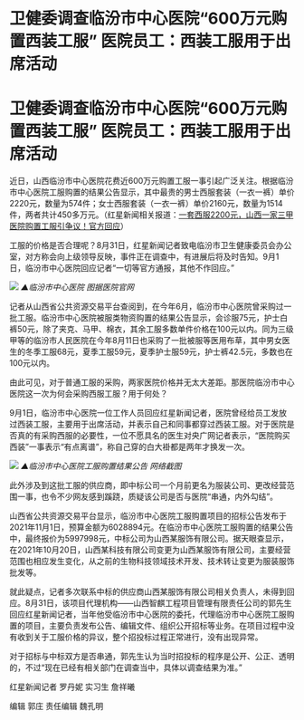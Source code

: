 # 卫健委调查临汾市中心医院“600万元购置西装工服” 医院员工：西装工服用于出席活动

# 卫健委调查临汾市中心医院“600万元购置西装工服” 医院员工：西装工服用于出席活动

近日，山西临汾市中心医院花费近600万元购置工服一事引起广泛关注。根据临汾市中心医院工服购置的结果公告显示，其中最贵的男士西服套装（一衣一裤）单价2220元，数量为574件；女士西服套装（一衣一裤）单价2160元，数量为1514件，两者共计450多万元。（红星新闻相关报道：[一套西服2200元，山西一家三甲医院购置工服引争议！官方回应](https://new.qq.com/rain/a/20230831A03JHI00)）

工服的价格是否合理呢？8月31日，红星新闻记者致电临汾市卫生健康委员会办公室，对方称会向上级领导反映，事件正在调查中，有进展后将及时告知。9月1日，临汾市中心医院回应记者“一切等官方通报，其他不作回应。”

![](https://inews.gtimg.com/om_bt/OQ8wQJYpKlUD_bPtgE8ccqMRs9QY3Ogvw3FqVhI35NFbUAA/1000)
_▲临汾市中心医院 图据医院官网_

记者从山西省公共资源交易平台查阅到，在今年6月，临汾市中心医院曾采购过一批工服。临汾市中心医院被服类物资购置的结果公告显示，会诊服75元，护士白裤50元，除了夹克、马甲、棉衣，其余工服多数单件价格在100元以内。同为三级甲等的临汾市人民医院在今年8月11日也采购了一批被服等医用布草，其中男女医生的冬季工服68元，夏季工服59元，夏季护士服59元，护士裤42.5元，多数也在100元以内。

由此可见，对于普通工服的采购，两家医院价格并无太大差距。那医院临汾市中心医院这一次为何会采购西服工服？用于何处？

9月1日，临汾市中心医院一位工作人员回应红星新闻记者，医院曾经给员工发放过西装工服，主要用于出席活动，并表示自己和同事都穿过西装工服。对于医院是否真的有采购西服的必要性，一位不愿具名的医生对央广网记者表示，“医院购买西装”一事表示“有点离谱”，称自己穿的白大褂都是两年才换发一次。

![](https://inews.gtimg.com/om_bt/O8pwk6iKkXoEFnIIh7Z4gpNzZ_I4nPlPPPq7jH90aabTMAA/1000)
_▲临汾市中心医院工服购置结果公告 网络截图_

此外涉及到这批工服的供应商，即中标公司一个月前更名为服装公司、更改经营范围一事，也令不少网友感到蹊跷，质疑该公司是否与医院“串通，内外勾结”。

山西省公共资源交易平台显示，临汾市中心医院工服购置项目的招标公告发布于2021年11月1日，预算金额为6028894元。在临汾市中心医院工服购置的结果公告中，最终报价为5997998元，中标公司为山西某服饰有限公司。据天眼查显示，在2021年10月20日，山西某科技有限公司变更为山西某服饰有限公司，主要经营范围也相应发生变化，从之前的生物科技领域技术开发、技术转让变更为服装服饰批发等。

就此疑点，记者多次联系中标的供应商山西某服饰有限公司相关负责人，未得到回应。8月31日，该项目代理机构——山西智麒工程项目管理有限责任公司的郭先生回应红星新闻记者，当年他受临汾市中心医院的委托，代理临汾市中心医院工服购置的项目，主要负责发布公告、编辑文件、组织公开招标等业务。在项目过程中没有收到关于工服价格的异议，整个招投标过程正常进行，没有出现异常。

对于招标与中标双方是否串通，郭先生认为当时招投标的程序是公开、公正、透明的，不过“现在已经有相关部门在调查当中，具体以调查结果为准。”

红星新闻记者 罗丹妮 实习生 詹祥曦

编辑 郭庄 责任编辑 魏孔明

